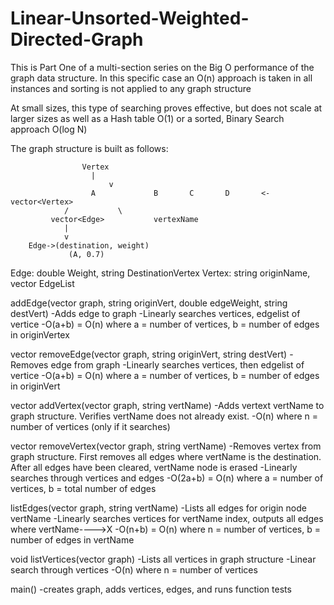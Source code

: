 # Linear-Unsorted-Weighted-Directed-Graph
This is Part One of a multi-section series on the Big O performance of the graph data structure. In this specific case an O(n) approach is taken in all instances and sorting is not applied to any graph structure

At small sizes, this type of searching proves effective, but does not scale at larger sizes as well as a Hash table O(1) or a sorted, Binary Search approach O(log N)

The graph structure is built as follows:

					Vertex
					  |
				    	  v
					  A				B		C		D		<- vector<Vertex>
				/			\
		   	 vector<Edge>		    vertexName
				|
				v
		Edge->(destination, weight)
			     (A, 0.7)





Edge: double Weight, string DestinationVertex
Vertex: string originName, vector<Edges> EdgeList
	
addEdge(vector<Vertex> graph, string originVert, double edgeWeight, string destVert)
	-Adds edge to graph
	-Linearly searches vertices, edgelist of vertice
	-O(a+b) = O(n) where a = number of vertices, b = number of edges in originVertex
	
vector<Vertex> removeEdge(vector<Vertex> graph, string originVert, string destVert)
	-Removes edge from graph
	-Linearly searches vertices, then edgelist of vertice
	-O(a+b) = O(n) where a = number of vertices, b = number of edges in originVert
	
	
vector<Vertex> addVertex(vector<Vertex> graph, string vertName)
	-Adds vertext vertName to graph structure. Verifies vertName does not already exist.
	-O(n) where n = number of vertices (only if it searches)
	
	
vector<Vertex> removeVertex(vector<Vertex> graph, string vertName)
	-Removes vertex from graph structure. First removes all edges where vertName is the destination. After all edges have been cleared, 	vertName node is erased
	-Linearly searches through vertices and edges
	-O(2a+b) = O(n) where a = number of vertices, b = total number of edges
	
	
listEdges(vector<Vertex> graph, string vertName)
	-Lists all edges for origin node vertName
	-Linearly searches vertices for vertName index, outputs all edges where vertName---->X
	-O(n+b) = O(n) where n = number of vertices, b = number of edges in vertName
	
	

void listVertices(vector<Vertex> graph)
	-Lists all vertices in graph structure
	-Linear search through vertices
	-O(n) where n = number of vertices
	
main()
	-creates graph, adds vertices, edges, and runs function tests
